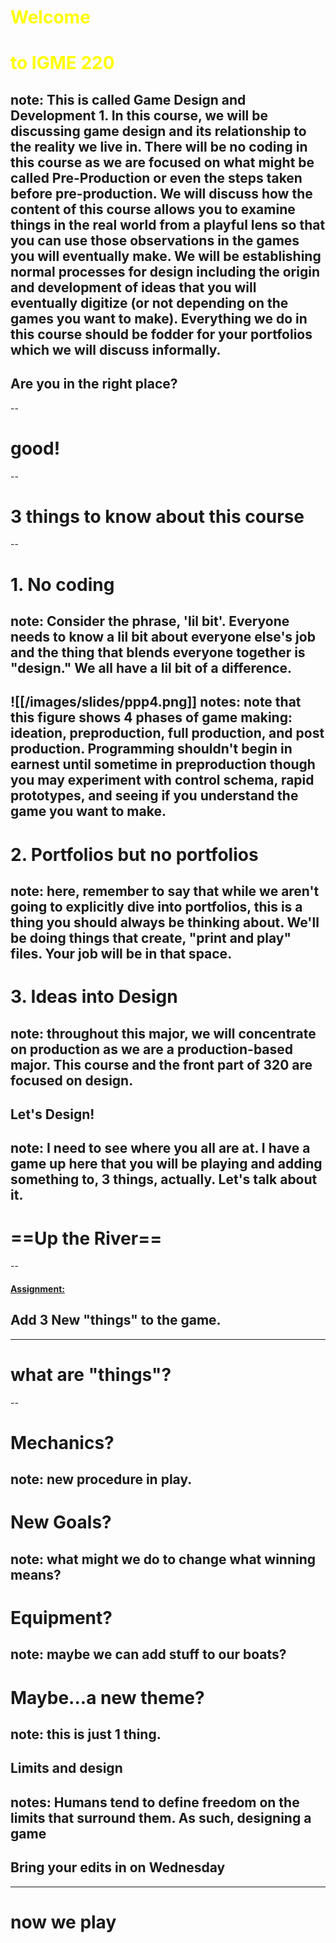 <!-- slide bg= "[[mobius.png]]" -->
# <font color="#ffff00">**Welcome**</font>
# <font color="#ffff00">**to IGME 220**</font>
note: This is called Game Design and Development 1. In this course, we will be discussing game design and its relationship to the reality we live in. There will be no coding in this course as we are focused on what might be called Pre-Production or even the steps taken before pre-production. We will discuss how the content of this course allows you to examine things in the real world from a playful lens so that you can use those observations in the games you will eventually make. We will be establishing normal processes for design including the origin and development of ideas that you will eventually digitize (or not depending on the games you want to make). Everything we do in this course should be fodder for your portfolios which we will discuss informally.
---
## Are you in the right place?
--
# good! 
--
# 3 things to know about this course
--
# 1. No coding 
note: Consider the phrase, 'lil bit'. Everyone needs to know a lil bit about everyone else's job and the thing that blends everyone together is "design." We all have a lil bit of a difference.
--
![[/images/slides/ppp4.png]]
notes: note that this figure shows 4 phases of game making: ideation, preproduction, full production, and post production. Programming shouldn't begin in earnest until sometime in preproduction though you may experiment with control schema, rapid prototypes, and seeing if you understand the game you want to make.
--
# 2. Portfolios but no portfolios
note: here, remember to say that while we aren't going to explicitly dive into portfolios, this is a thing you should always be thinking about. We'll be doing things that create, "print and play" files. Your job will be in that space.
--
# 3. Ideas into Design
note: throughout this major, we will concentrate on production as we are a production-based major. This course and the front part of 320 are focused on design. 
--

## Let's Design!
note: I need to see where you all are at. I have a game up here that you will be playing and adding something to, 3 things, actually. Let's talk about it.
---
# ==**Up the River**==
<!-- slide bg= "[[utr.jpg]]" data-background-opacity="0.7" -->
--
#### <u>Assignment: </u>
## Add 3 New "things" to the game.
---
# what are "things"?
--
# Mechanics?
note: new procedure in play.
--
# New Goals?
note: what might we do to change what winning means?
--
# Equipment?
note: maybe we can add stuff to our boats? 
--
# Maybe...a new theme?
note: this is just 1 thing. 
--
## Limits and design
notes: Humans tend to define freedom on the limits that surround them. As such, designing a game 
---
## Bring your edits in on Wednesday

---
# now we play